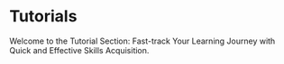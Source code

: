 # Tutorials

Welcome to the Tutorial Section: Fast-track Your Learning Journey with Quick and Effective Skills Acquisition.